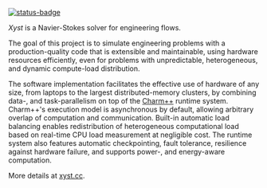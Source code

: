 [![status-badge](https://ci.codeberg.org/api/badges/xyst/xyst/status.svg)](https://ci.codeberg.org/xyst/xyst)

_Xyst_ is a Navier-Stokes solver for engineering flows.

The goal of this project is to simulate engineering problems with a
production-quality code that is extensible and maintainable, using hardware
resources efficiently, even for problems with unpredictable, heterogeneous,
and dynamic compute-load distribution.

The software implementation facilitates the effective use of hardware of any
size, from laptops to the largest distributed-memory clusters, by combining
data-, and task-parallelism on top of the [Charm++](http://charmplusplus.org)
runtime system. Charm++'s execution model is asynchronous by default, allowing
arbitrary overlap of computation and communication. Built-in automatic load
balancing enables redistribution of heterogeneous computational load based on
real-time CPU load measurement at negligible cost. The runtime system also
features automatic checkpointing, fault tolerance, resilience against hardware
failure, and supports power-, and energy-aware computation.

More details at [xyst.cc](https://xyst.cc).
